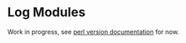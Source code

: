 # Log Modules

Work in progress, see [perl version documentation](https://metacpan.org/dist/XLog/view/lib/XLog/Module.pod) for now.